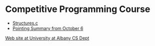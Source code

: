 # Competitive Programming Course
- [Structures.c](C/Structures.c)
- [Pointing Summary from October 6](C/PointingSummary.pdf)

[Web site at University at Albany CS Dept](http://www.cs.albany.edu/~sdc)
